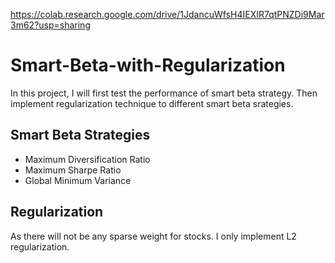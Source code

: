 https://colab.research.google.com/drive/1JdancuWfsH4IEXIR7qtPNZDi9Mar3m62?usp=sharing

# Smart-Beta-with-Regularization
In this project, I will first test the performance of smart beta strategy. Then implement regularization technique to different smart beta srategies.

## Smart Beta Strategies
- Maximum Diversification Ratio
- Maximum Sharpe Ratio
- Global Minimum Variance

## Regularization
As there will not be any sparse weight for stocks. I only implement L2 regularization.
